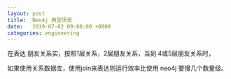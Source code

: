 ```yaml
---
layout: post
title:  Neo4j 典型场景
date:   2019-07-02 09:00:00 +0800
categories: engineering
---
```

在表达 朋友关系实，按照1层关系，2层朋友关系，当到 4或5层朋友关系时，

如果使用关系数据库，使用join来表达则运行效率比使用 neo4j 要慢几个数量级。
